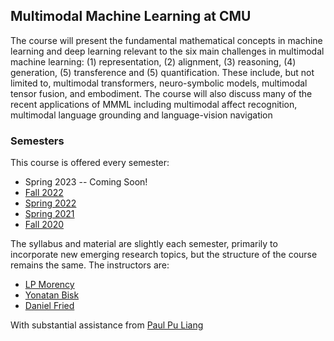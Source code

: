 ## Multimodal Machine Learning at CMU

The course will present the fundamental mathematical concepts in machine learning and deep learning relevant to the six main challenges in multimodal machine learning: (1) representation, (2) alignment, (3) reasoning, (4) generation, (5) transference and (5) quantification. These include, but not limited to, multimodal transformers, neuro-symbolic models, multimodal tensor fusion, and embodiment. The course will also discuss many of the recent applications of MMML including multimodal affect recognition, multimodal language grounding and language-vision navigation

### Semesters
This course is offered every semester:
- Spring 2023 -- Coming Soon!
- [Fall 2022](https://cmu-mmml.github.io/fall2022/)
- [Spring 2022](https://cmu-mmml.github.io/spring2022/)
- [Spring 2021](https://cmu-mmml.github.io/spring2021/)
- [Fall 2020](https://cmu-mmml.github.io/fall2020/)

The syllabus and material are slightly each semester, primarily to incorporate new emerging research topics, but the structure of the course remains the same. The instructors are:

- [LP Morency](http://multicomp.cs.cmu.edu/)
- [Yonatan Bisk](https://talkingtorobots.com/)
- [Daniel Fried](https://dpfried.github.io/)

With substantial assistance from [Paul Pu Liang](https://www.cs.cmu.edu/~pliang/)
